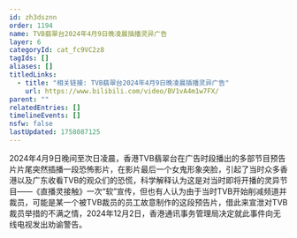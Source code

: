 ```yaml
---
id: zh3dsznn
order: 1194
name: TVB翡翠台2024年4月9日晚凌晨插播灵异广告
layer: 6
categoryId: cat_fc9VC2z8
tagIds: []
aliases: []
titledLinks:
  - title: "相关链接: TVB翡翠台2024年4月9日晚凌晨插播灵异广告"
    url: https://www.bilibili.com/video/BV1vA4m1w7FX/
parent: ""
relatedEntries: []
timelineEvents: []
nsfw: false
lastUpdated: 1758087125
---
```


2024年4月9日晚间至次日凌晨，香港TVB翡翠台在广告时段播出的多部节目预告片片尾突然插播一段恐怖影片，在影片最后一个女鬼形象突脸，引起了当时众多香港以及广东收看TVB的观众们的恐慌，科学解释认为这是对当时即将开播的灵异节目——《直播灵接触》一次“软”宣传，但也有人认为由于当时TVB开始削减频道并裁员，可能是某一个被TVB裁员的员工故意制作的这段预告片，借此来宣泄对TVB裁员举措的不满之情，2024年12月2日，香港通讯事务管理局决定就此事件向无线电视发出劝谕警告。